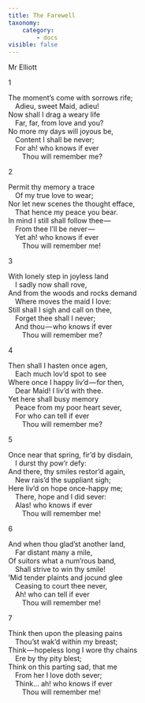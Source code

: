```yaml
---
title: The Farewell
taxonomy:
    category:
        - docs
visible: false
---
```


<div class="author">Mr Elliott</div>

1

The moment’s come with sorrows rife;  
&emsp;Adieu, sweet Maid, adieu!  
Now shall I drag a weary life  
&emsp;Far, far, from love and you?  
No more my days will joyous be,  
&emsp;Content I shall be never;  
&emsp;For ah! who knows if ever  
&emsp;&emsp;<span data-tippy="Thou’ll" class="green">Thou will</span> remember me?

2

Permit thy memory a trace  
&emsp;Of my true love to wear;  
Nor let new scenes the thought efface,  
&emsp;That hence my peace you bear.  
In mind I still shall follow thee —   
&emsp;From thee I’ll be never —   
&emsp;Yet ah! who knows if ever  
&emsp;&emsp;<span data-tippy="Thou’lt" class="green">Thou will</span> remember me!

3

With lonely step in joyless land  
&emsp;I sadly now shall rove,  
And from the woods and rocks demand  
&emsp;Where moves the maid I love:  
Still shall I sigh and call on thee,  
&emsp;Forget thee shall I never;  
&emsp;And thou — who knows if ever  
&emsp;&emsp;<span data-tippy="Thou’lt" class="green">Thou will</span> remember me?

4

Then shall I hasten once agen,  
&emsp;Each much lov’d spot to see  
Where once I happy liv’d — for then,  
&emsp;Dear Maid! I liv’d with thee.  
Yet here shall busy memory  
&emsp;Peace from my poor heart sever,  
&emsp;For who can tell if ever  
&emsp;&emsp;<span data-tippy="Thou’lt" class="green">Thou will</span> remember me?

5

Once near that spring, fir’d by disdain,  
&emsp;I durst thy pow’r defy:  
And there, thy smiles restor’d again,  
&emsp;New rais’d the suppliant sigh;  
Here liv’d on hope once-happy me;  
&emsp;There, hope and I did sever:  
&emsp;Alas! who knows if ever  
&emsp;&emsp;<span data-tippy="Thou’lt" class="green">Thou will</span> remember me!

6

And when thou glad’st another land,  
&emsp;Far distant many a mile,  
Of suitors what a num’rous band,  
&emsp;Shall strive to win thy smile!  
’Mid tender plaints and jocund glee  
&emsp;Ceasing to court thee never,  
&emsp;Ah! who can tell if ever  
&emsp;&emsp;<span data-tippy="Thou’lt" class="green">Thou will</span> remember me!

7

Think then upon the pleasing pains  
&emsp;Thou’st wak’d within my breast;  
Think — hopeless long I wore thy chains  
&emsp;Ere by thy pity blest;  
Think on this parting sad, that me  
&emsp;From her I love doth sever;  
&emsp;Think... ah! who knows if ever  
&emsp;&emsp;<span data-tippy="Thou’lt" class="green">Thou will</span> remember me!
